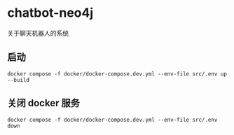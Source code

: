 # chatbot-neo4j
关于聊天机器人的系统
## 启动
```
docker compose -f docker/docker-compose.dev.yml --env-file src/.env up --build
```
## 关闭 docker 服务
```
docker compose -f docker/docker-compose.dev.yml --env-file src/.env down
```
